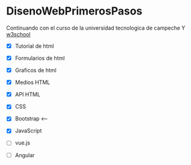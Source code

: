 # DisenoWebPrimerosPasos
Continuando con el curso de la universidad tecnologica de campeche Y <a href=https://www.w3schools.com/> w3school</a>

 - [x] Tutorial de html
 - [x] Formularios de html
 - [x] Graficos de html
 - [x] Medios HTML
 - [x] API HTML
 - [x] CSS
 - [x] Bootstrap   <--
 - [x] JavaScript
 - [ ] vue.js
 - [ ] Angular
 
 

